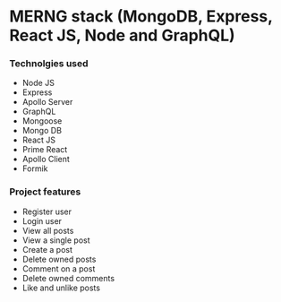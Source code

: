 # MERNG stack (MongoDB, Express, React JS, Node and GraphQL)

### Technolgies used

* Node JS
* Express
* Apollo Server
* GraphQL
* Mongoose
* Mongo DB
* React JS
* Prime React
* Apollo Client
* Formik

### Project features

* Register user
* Login user
* View all posts
* View a single post
* Create a post
* Delete owned posts
* Comment on a post
* Delete owned comments
* Like and unlike posts
